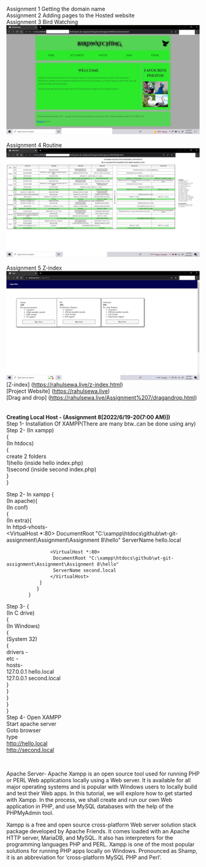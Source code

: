 Assignment 1 Getting the domain name<br>
Assignment 2 Adding pages to the Hosted website<br>
Assignment 3 Bird Watching<br>
![Screenshot](./birdwatching.jpg)
<br>
<br>
Assignment 4 Routine<br>
![Screenshot](./Routine.png)
<br>
<br>
Assignment 5 Z-index<br>
![Screenshot](./zindex.png)
[Z-index] (https://rahulsewa.live/z-index.html)
<br>
[Project Website] (https://rahulsewa.live)
<br>
[Drag and drop] (https://rahulsewa.live/Assignment%207/dragandrop.html)
<br>
<br>
<br>
<b>Creating Local Host - (Assignment 8[2022/6/19-20(7:00 AM)])</b>
</br>
   Step 1- Installation Of XAMPP(There are many btw..can be done using any)
   Step 2-
           (In xampp)<br>
           {
            <br>
              (In htdocs)
              <br>
              {
                <br>
                create 2 folders
                <br>
                1)hello (inside hello index.php)
                <br>
                1)second (inside second index.php)
                <br>
              }
              <br>
           } 
           <br>
        

   Step 2- In xampp {
    <br>
            (In apache){
                <br>
               (In conf)
               <br> 
               {
                <br>
                (In extra){
                    <br>
                   In httpd-vhosts-
                    <br>
                    <VirtualHost *:80>
                     DocumentRoot "C:\xampp\htdocs\github\wt-git-assignment\Assignment\Assignment 8\hello"
                     ServerName hello.local
                    </VirtualHost>  

                    <VirtualHost *:80>
                     DocumentRoot "C:\xampp\htdocs\github\wt-git-assignment\Assignment\Assignment 8\hello"
                     ServerName second.local
                    </VirtualHost> 
                }
               }
            } 
   Step 3-
   { 
    <br>
     (In C drive)<br>
      {<br>
        (In Windows)<br>
          {<br>
            (System 32)<br>
              {<br>
                drivers -<br>
                etc -<br>
                hosts-<br>
                127.0.0.1    hello.local<br>
                127.0.0.1    second.local<br>
             }<br>
          }<br>
        }<br>
      }<br>
    }<br>
Step 4-
        Open XAMPP<br>
        Start apache server<br>
        Goto browser<br>
        type<br>
        http://hello.local<br>
        http://second.local<br>

<br>

Apache Server-
Apache Xampp is an open source tool used for running PHP or PERL Web applications locally using a Web server. It is available for all major operating systems and is popular with Windows users to locally build and test their Web apps. In this tutorial, we will explore how to get started with Xampp. In the process, we shall create and run our own Web application in PHP, and use MySQL databases with the help of the PHPMyAdmin tool.

Xampp is a free and open source cross-platform Web server solution stack package developed by Apache Friends. It comes loaded with an Apache HTTP server, MariaDB, and MySQL. It also has interpreters for the programming languages PHP and PERL. Xampp is one of the most popular solutions for running PHP apps locally on Windows. Pronounced as Shamp, it is an abbreviation for ‘cross-platform MySQL PHP and Perl’.



